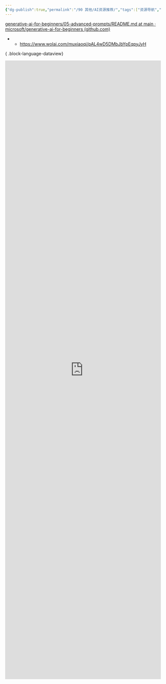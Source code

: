 ```yaml
---
{"dg-publish":true,"permalink":"/90 其他/AI资源推荐/","tags":["资源导航","ai"]}
---
```



[generative-ai-for-beginners/05-advanced-prompts/README.md at main · microsoft/generative-ai-for-beginners (github.com)](https://github.com/microsoft/generative-ai-for-beginners/blob/main/05-advanced-prompts/README.md?WT.mc_id=academic-105485-koreyst)
- - https://www.wolai.com/muxiaoqi/pAL4wD5DMbJbYpEqpyJyH


{ .block-language-dataview}

<iframe width="100%" height="2000" src="https://www.wolai.com/muxiaoqi/pAL4wD5DMbJbYpEqpyJyH" frameborder="0" allow="accelerometer; autoplay; clipboard-write; encrypted-media; gyroscope; picture-in-picture; web-share" allowfullscreen></iframe>